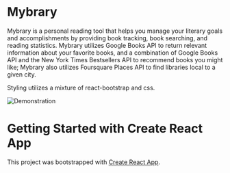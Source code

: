# Mybrary

Mybrary is a personal reading tool that helps you manage your literary goals and accomplishments by providing book tracking, book searching, and reading statistics.
Mybrary utilizes Google Books API to return relevant information about your favorite books, and a combination of Google Books API and the New York Times Bestsellers API to recommend books you might like; Mybrary also utilizes Foursquare Places API to find libraries local to a given city.

Styling utilizes a mixture of react-bootstrap and css.

![Demonstration](public/My_video.gif)

# Getting Started with Create React App

This project was bootstrapped with [Create React App](https://github.com/facebook/create-react-app).
